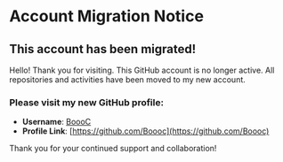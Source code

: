 # Account Migration Notice

## This account has been migrated!

Hello! Thank you for visiting. This GitHub account is no longer active. All repositories and activities have been moved to my new account.

### Please visit my new GitHub profile:
- **Username**: [BoooC](https://github.com/BoooC)
- **Profile Link**: [https://github.com/Boooc](https://github.com/Boooc)

Thank you for your continued support and collaboration!
